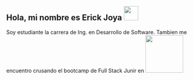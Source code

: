 ## Hola, mi nombre es  **Erick Joya** <img src="https://res.cloudinary.com/daqhj5tzr/image/upload/v1748125675/Saludo_weside.gif" width="38px">

Soy estudiante la carrera de Ing. en Desarrollo de Software.
Tambien me encuentro crusando el bootcamp de Full Stack Junir en <img src="https://res.cloudinary.com/daqhj5tzr/image/upload/v1748126925/cyy2kdnu_bcbaij.png" width="100px">

